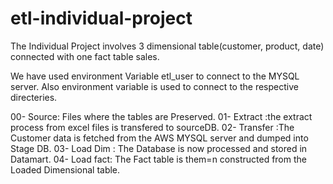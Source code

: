 # etl-individual-project

The Individual Project involves 3 dimensional table(customer, product, date) connected with one fact table sales.

We have used environment Variable etl_user to connect to the MYSQL server.
Also environment variable is used to connect to the respective directeries.

00- Source: Files where the tables are Preserved.
01- Extract :the extract process from excel files is transfered to sourceDB.
02- Transfer :The Customer data is fetched from the AWS MYSQL server and dumped  into Stage DB.
03- Load Dim : The Database is now processed and stored in Datamart.
04- Load fact: The Fact table is them=n constructed from the Loaded Dimensional table.
